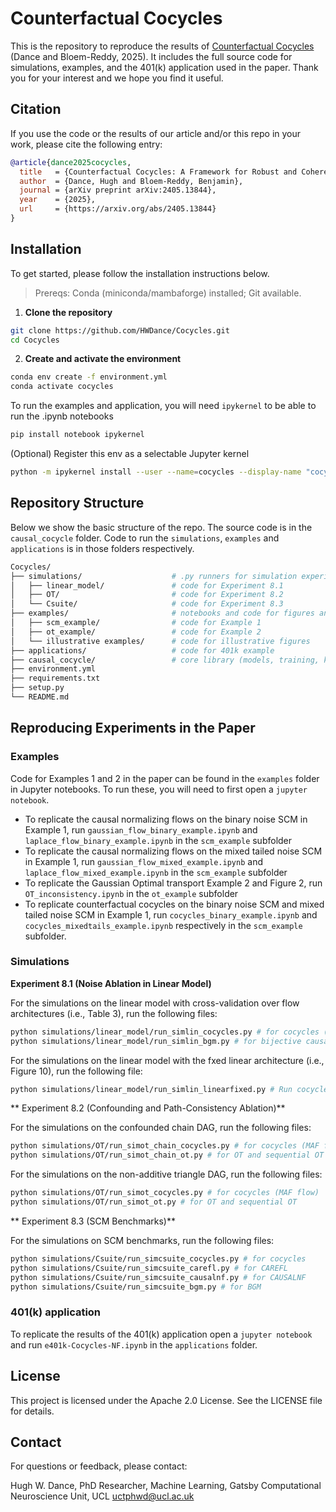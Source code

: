 # Counterfactual Cocycles
This is the repository to reproduce the results of [Counterfactual Cocycles](https://arxiv.org/abs/2405.13844) (Dance and Bloem-Reddy, 2025). It includes the full source code for simulations, examples, and the 401(k) application used in the paper. Thank you for your interest and we hope you find it useful.

## Citation
If you use the code or the results of our article and/or this repo in your work, please cite the following entry:
```bibtex
@article{dance2025cocycles,
  title   = {Counterfactual Cocycles: A Framework for Robust and Coherent Counterfactual Transports},
  author  = {Dance, Hugh and Bloem-Reddy, Benjamin},
  journal = {arXiv preprint arXiv:2405.13844},
  year    = {2025},
  url     = {https://arxiv.org/abs/2405.13844}
}
```

## Installation

To get started, please follow the installation instructions below.

> Prereqs: Conda (miniconda/mambaforge) installed; Git available.

1. **Clone the repository**
```bash
git clone https://github.com/HWDance/Cocycles.git
cd Cocycles
```
   
2. **Create and activate the environment**
  ```bash
  conda env create -f environment.yml
  conda activate cocycles
  ```

To run the examples and application, you will need ```ipykernel``` to be able to run the .ipynb notebooks
```bash
pip install notebook ipykernel
```
(Optional) Register this env as a selectable Jupyter kernel
```bash
python -m ipykernel install --user --name=cocycles --display-name "cocycles"
```
## Repository Structure
Below we show the basic structure of the repo. The source code is in the ```causal_cocycle``` folder. Code to run the ```simulations```, ```examples``` and ```applications``` is in those folders respectively. 
```bash
Cocycles/
├── simulations/                    # .py runners for simulation experiments (and *_hpc.py for clusters)
│   ├── linear_model/               # code for Experiment 8.1
│   ├── OT/                         # code for Experiment 8.2
│   └── Csuite/                     # code for Experiment 8.3
├── examples/                       # notebooks and code for figures and examples
│   ├── scm_example/                # code for Example 1
│   ├── ot_example/                 # code for Example 2
│   └── illustrative examples/      # code for illustrative figures
├── applications/                   # code for 401k example
├── causal_cocycle/                 # core library (models, training, kernels)
├── environment.yml
├── requirements.txt
├── setup.py
└── README.md
```

## Reproducing Experiments in the Paper

### Examples
Code for Examples 1 and 2 in the paper can be found in the ```examples``` folder in Jupyter notebooks. To run these, you will need to first open a ```jupyter notebook```.

- To replicate the causal normalizing flows on the binary noise SCM in Example 1, run ```gaussian_flow_binary_example.ipynb``` and ```laplace_flow_binary_example.ipynb``` in the ```scm_example``` subfolder
- To replicate the causal normalizing flows on the mixed tailed noise SCM in Example 1, run ```gaussian_flow_mixed_example.ipynb``` and ```laplace_flow_mixed_example.ipynb``` in the ```scm_example``` subfolder
- To replicate the Gaussian Optimal transport Example 2 and Figure 2, run ```OT_inconsistency.ipynb``` in the ```ot_example``` subfolder
- To replicate counterfactual cocycles on the binary noise SCM and mixed tailed noise SCM in Example 1, run ```cocycles_binary_example.ipynb``` and ```cocycles_mixedtails_example.ipynb``` respectively in the ```scm_example``` subfolder.

### Simulations

**Experiment 8.1 (Noise Ablation in Linear Model)**

For the simulations on the linear model with cross-validation over flow architectures (i.e., Table 3), run the following files:
```bash
python simulations/linear_model/run_simlin_cocycles.py # for cocycles (CMMD-V/CMMD-U)
python simulations/linear_model/run_simlin_bgm.py # for bijective causal models with different base distributions
```
For the simulations on the linear model with the fxed linear architecture (i.e., Figure 10), run the following file:
```bash
python simulations/linear_model/run_simlin_linearfixed.py # Run cocycles, maximum-likelihood BGMs and URR BGMs with fixed linear architecture
```

** Experiment 8.2 (Confounding and Path-Consistency Ablation)**

For the simulations on the confounded chain DAG, run the following files:
```bash
python simulations/OT/run_simot_chain_cocycles.py # for cocycles (MAF flow)
python simulations/OT/run_simot_chain_ot.py # for OT and sequential OT
```

For the simulations on the non-additive triangle DAG, run the following files:
```bash
python simulations/OT/run_simot_cocycles.py # for cocycles (MAF flow)
python simulations/OT/run_simot_ot.py # for OT and sequential OT
```

** Experiment 8.3 (SCM Benchmarks)**

For the simulations on SCM benchmarks, run the following files:
```bash
python simulations/Csuite/run_simcsuite_cocycles.py # for cocycles
python simulations/Csuite/run_simcsuite_carefl.py # for CAREFL
python simulations/Csuite/run_simcsuite_causalnf.py # for CAUSALNF
python simulations/Csuite/run_simcsuite_bgm.py # for BGM
```


### 401(k) application
To replicate the results of the 401(k) application open a ```jupyter notebook``` and run ```e401k-Cocycles-NF.ipynb``` in the ```applications``` folder.

## License
This project is licensed under the Apache 2.0 License. See the LICENSE file for details.

## Contact
For questions or feedback, please contact:

Hugh W. Dance,
PhD Researcher, Machine Learning,
Gatsby Computational Neuroscience Unit, UCL
uctphwd@ucl.ac.uk
